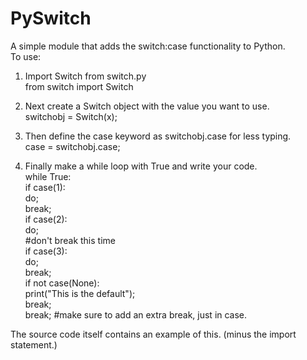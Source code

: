 PySwitch
========

A simple module that adds the switch:case functionality to Python.  
To use:   
1) Import Switch from switch.py   
from switch import Switch

2) Next create a Switch object with the value you want to use.  
switchobj = Switch(x);

3) Then define the case keyword as switchobj.case for less typing.  
case = switchobj.case;

4) Finally make a while loop with True and write your code.   
while True:   
  if case(1):   
    do;   
    break;    
  if case(2):   
    do;   
    #don't break this time    
  if case(3):     
    do;   
    break;    
  if not case(None):    
    print("This is the default");  
    break;  
  break; #make sure to add an extra break, just in case.  
 
The source code itself contains an example of this. (minus the import statement.)   
 
